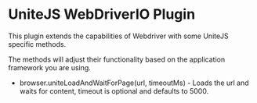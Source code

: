 # UniteJS WebDriverIO Plugin

This plugin extends the capabilities of Webdriver with some UniteJS specific methods.

The methods will adjust their functionality based on the application framework you are using.

* browser.uniteLoadAndWaitForPage(url, timeoutMs) - Loads the url and waits for content, timeout is optional and defaults to 5000.
